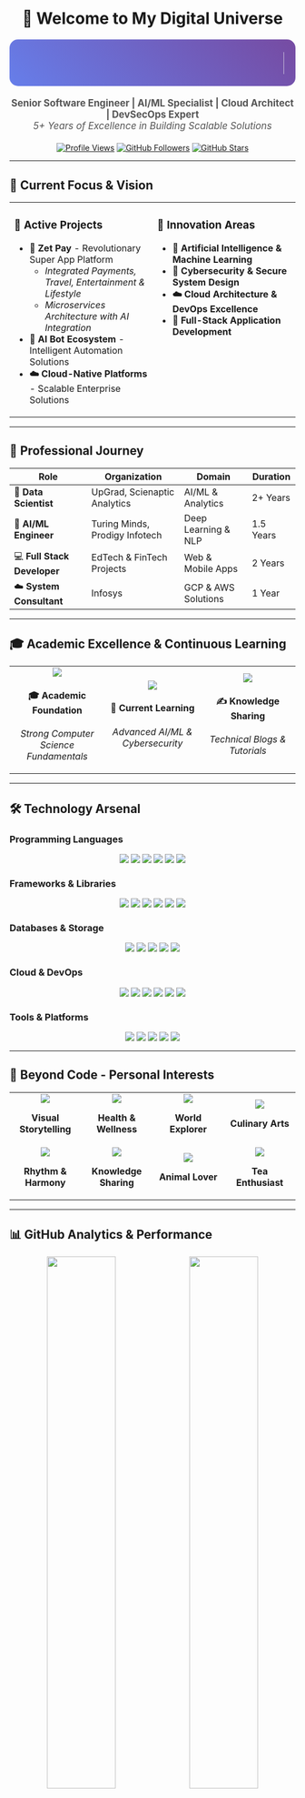 <div align="center">
  
# 👋 Welcome to My Digital Universe

<div style="background: linear-gradient(45deg, #667eea 0%, #764ba2 100%); padding: 20px; border-radius: 15px; margin: 20px 0;">
  <h1 style="color: white; font-size: 2.5em; margin: 0; text-shadow: 2px 2px 4px rgba(0,0,0,0.3);">
    <marquee behavior="scroll" direction="left" scrollamount="8" style="font-weight: bold;">
      🚀 MALLELA KRANTHI KIRAN - Full Stack Architect & AI Innovator 🚀
    </marquee>
  </h1>
</div>

<p style="font-size: 1.2em; color: #555; margin: 20px 0;">
  <strong>Senior Software Engineer | AI/ML Specialist | Cloud Architect | DevSecOps Expert</strong><br>
  <em>5+ Years of Excellence in Building Scalable Solutions</em>
</p>

[![Profile Views](https://komarev.com/ghpvc/?username=kranthi-kiran-mvk&label=Profile%20Views&color=667eea&style=for-the-badge)](https://github.com/kranthi-kiran-mvk)
[![GitHub Followers](https://img.shields.io/github/followers/kranthi-kiran-mvk?color=764ba2&style=for-the-badge&logo=github&label=Followers)](https://github.com/kranthi-kiran-mvk)
[![GitHub Stars](https://img.shields.io/github/stars/kranthi-kiran-mvk?style=for-the-badge&logo=github&color=667eea&label=Stars)](https://github.com/kranthi-kiran-mvk)

</div>

---

## 🎯 Current Focus & Vision

<table width="100%">
<tr>
<td width="50%" valign="top">

### 🚀 **Active Projects**
- **🏦 Zet Pay** - Revolutionary Super App Platform
  - *Integrated Payments, Travel, Entertainment & Lifestyle*
  - *Microservices Architecture with AI Integration*
- **🤖 AI Bot Ecosystem** - Intelligent Automation Solutions
- **☁️ Cloud-Native Platforms** - Scalable Enterprise Solutions

</td>
<td width="50%" valign="top">

### 🎯 **Innovation Areas**
- **🧠 Artificial Intelligence & Machine Learning**
- **🔐 Cybersecurity & Secure System Design**
- **☁️ Cloud Architecture & DevOps Excellence**
- **📱 Full-Stack Application Development**

</td>
</tr>
</table>

---

## 💼 Professional Journey

<div align="center">

| Role | Organization | Domain | Duration |
|------|-------------|---------|----------|
| 🔬 **Data Scientist** | UpGrad, Scienaptic Analytics | AI/ML & Analytics | 2+ Years |
| 🚀 **AI/ML Engineer** | Turing Minds, Prodigy Infotech | Deep Learning & NLP | 1.5 Years |
| 💻 **Full Stack Developer** | EdTech & FinTech Projects | Web & Mobile Apps | 2 Years |
| ☁️ **System Consultant** | Infosys | GCP & AWS Solutions | 1 Year |

</div>

---

## 🎓 Academic Excellence & Continuous Learning

<div align="center">
<table>
<tr>
<td align="center" width="33%">
<img src="https://img.shields.io/badge/Education-B.Tech%20Computer%20Science-blue?style=for-the-badge&logo=graduation-cap"/>
<h4>🎓 Academic Foundation</h4>
<p><em>Strong Computer Science Fundamentals</em></p>
</td>
<td align="center" width="33%">
<img src="https://img.shields.io/badge/Learning-AI%2FML%20%26%20Security-green?style=for-the-badge&logo=brain"/>
<h4>🧠 Current Learning</h4>
<p><em>Advanced AI/ML & Cybersecurity</em></p>
</td>
<td align="center" width="33%">
<img src="https://img.shields.io/badge/Content-Technical%20Writing-orange?style=for-the-badge&logo=medium"/>
<h4>✍️ Knowledge Sharing</h4>
<p><em>Technical Blogs & Tutorials</em></p>
</td>
</tr>
</table>
</div>

---

## 🛠️ Technology Arsenal

### **Programming Languages**
<div align="center">
<img src="https://img.shields.io/badge/Java-ED8B00?style=for-the-badge&logo=java&logoColor=white"/>
<img src="https://img.shields.io/badge/Python-3776AB?style=for-the-badge&logo=python&logoColor=white"/>
<img src="https://img.shields.io/badge/JavaScript-F7DF1E?style=for-the-badge&logo=javascript&logoColor=black"/>
<img src="https://img.shields.io/badge/C-00599C?style=for-the-badge&logo=c&logoColor=white"/>
<img src="https://img.shields.io/badge/HTML5-E34F26?style=for-the-badge&logo=html5&logoColor=white"/>
<img src="https://img.shields.io/badge/CSS3-1572B6?style=for-the-badge&logo=css3&logoColor=white"/>
</div>

### **Frameworks & Libraries**
<div align="center">
<img src="https://img.shields.io/badge/React-20232A?style=for-the-badge&logo=react&logoColor=61DAFB"/>
<img src="https://img.shields.io/badge/Node.js-43853D?style=for-the-badge&logo=node.js&logoColor=white"/>
<img src="https://img.shields.io/badge/Express.js-404D59?style=for-the-badge&logo=express&logoColor=white"/>
<img src="https://img.shields.io/badge/TensorFlow-FF6F00?style=for-the-badge&logo=tensorflow&logoColor=white"/>
<img src="https://img.shields.io/badge/PyTorch-EE4C2C?style=for-the-badge&logo=pytorch&logoColor=white"/>
<img src="https://img.shields.io/badge/Spring_Boot-6DB33F?style=for-the-badge&logo=spring-boot&logoColor=white"/>
</div>

### **Databases & Storage**
<div align="center">
<img src="https://img.shields.io/badge/MongoDB-4EA94B?style=for-the-badge&logo=mongodb&logoColor=white"/>
<img src="https://img.shields.io/badge/MySQL-005C84?style=for-the-badge&logo=mysql&logoColor=white"/>
<img src="https://img.shields.io/badge/PostgreSQL-316192?style=for-the-badge&logo=postgresql&logoColor=white"/>
<img src="https://img.shields.io/badge/Redis-DC382D?style=for-the-badge&logo=redis&logoColor=white"/>
<img src="https://img.shields.io/badge/Elasticsearch-005571?style=for-the-badge&logo=elasticsearch&logoColor=white"/>
</div>

### **Cloud & DevOps**
<div align="center">
<img src="https://img.shields.io/badge/Amazon_AWS-232F3E?style=for-the-badge&logo=amazon-aws&logoColor=white"/>
<img src="https://img.shields.io/badge/Google_Cloud-4285F4?style=for-the-badge&logo=google-cloud&logoColor=white"/>
<img src="https://img.shields.io/badge/Microsoft_Azure-0078D4?style=for-the-badge&logo=microsoft-azure&logoColor=white"/>
<img src="https://img.shields.io/badge/Docker-2496ED?style=for-the-badge&logo=docker&logoColor=white"/>
<img src="https://img.shields.io/badge/Kubernetes-326CE5?style=for-the-badge&logo=kubernetes&logoColor=white"/>
<img src="https://img.shields.io/badge/Jenkins-D24939?style=for-the-badge&logo=jenkins&logoColor=white"/>
</div>

### **Tools & Platforms**
<div align="center">
<img src="https://img.shields.io/badge/Git-F05032?style=for-the-badge&logo=git&logoColor=white"/>
<img src="https://img.shields.io/badge/GitHub_Actions-2088FF?style=for-the-badge&logo=github-actions&logoColor=white"/>
<img src="https://img.shields.io/badge/Linux-FCC624?style=for-the-badge&logo=linux&logoColor=black"/>
<img src="https://img.shields.io/badge/VS_Code-007ACC?style=for-the-badge&logo=visual-studio-code&logoColor=white"/>
<img src="https://img.shields.io/badge/Postman-FF6C37?style=for-the-badge&logo=postman&logoColor=white"/>
</div>

---

## 🌟 Beyond Code - Personal Interests

<div align="center">
<table>
<tr>
<td align="center" width="25%">
<img src="https://img.shields.io/badge/Photography-📸-blueviolet?style=for-the-badge"/>
<p><strong>Visual Storytelling</strong></p>
</td>
<td align="center" width="25%">
<img src="https://img.shields.io/badge/Fitness-💪-red?style=for-the-badge"/>
<p><strong>Health & Wellness</strong></p>
</td>
<td align="center" width="25%">
<img src="https://img.shields.io/badge/Travel-✈️-green?style=for-the-badge"/>
<p><strong>World Explorer</strong></p>
</td>
<td align="center" width="25%">
<img src="https://img.shields.io/badge/Cooking-🍳-orange?style=for-the-badge"/>
<p><strong>Culinary Arts</strong></p>
</td>
</tr>
<tr>
<td align="center" width="25%">
<img src="https://img.shields.io/badge/Music-🎵-purple?style=for-the-badge"/>
<p><strong>Rhythm & Harmony</strong></p>
</td>
<td align="center" width="25%">
<img src="https://img.shields.io/badge/Teaching-📚-blue?style=for-the-badge"/>
<p><strong>Knowledge Sharing</strong></p>
</td>
<td align="center" width="25%">
<img src="https://img.shields.io/badge/Pets-🐶-yellow?style=for-the-badge"/>
<p><strong>Animal Lover</strong></p>
</td>
<td align="center" width="25%">
<img src="https://img.shields.io/badge/Tea-☕-brown?style=for-the-badge"/>
<p><strong>Tea Enthusiast</strong></p>
</td>
</tr>
</table>
</div>

---

## 📊 GitHub Analytics & Performance

<div align="center">
<img width="49%" src="https://github-readme-stats.vercel.app/api?username=kranthi-kiran-mvk&show_icons=true&theme=tokyonight&hide_border=true&count_private=true&include_all_commits=true"/>
<img width="49%" src="https://github-readme-streak-stats.herokuapp.com/?user=kranthi-kiran-mvk&theme=tokyonight&hide_border=true"/>
</div>

<div align="center">
<img width="60%" src="https://github-readme-stats.vercel.app/api/top-langs/?username=kranthi-kiran-mvk&layout=compact&theme=tokyonight&hide_border=true&langs_count=10"/>
</div>

<div align="center">
<img src="https://github-profile-trophy.vercel.app/?username=kranthi-kiran-mvk&theme=tokyonight&no-frame=true&column=7"/>
</div>

---

## 🔗 Professional Network & Resources

<div align="center">
<table>
<tr>
<td align="center">
<a href="mailto:kranthi.mvk@gmail.com">
<img src="https://img.shields.io/badge/Gmail-D14836?style=for-the-badge&logo=gmail&logoColor=white"/>
</a><br/>
<strong>Email</strong>
</td>
<td align="center">
<a href="https://linkedin.com/in/kranthi-kiran">
<img src="https://img.shields.io/badge/LinkedIn-0077B5?style=for-the-badge&logo=linkedin&logoColor=white"/>
</a><br/>
<strong>Professional</strong>
</td>
<td align="center">
<a href="https://twitter.com/kranthimvk">
<img src="https://img.shields.io/badge/Twitter-1DA1F2?style=for-the-badge&logo=twitter&logoColor=white"/>
</a><br/>
<strong>Updates</strong>
</td>
<td align="center">
<a href="https://instagram.com/kranthi.mvks">
<img src="https://img.shields.io/badge/Instagram-E4405F?style=for-the-badge&logo=instagram&logoColor=white"/>
</a><br/>
<strong>Lifestyle</strong>
</td>
</tr>
</table>
</div>

---

## 📚 Quick Access Links

<div align="center">
<a href="#"><img src="https://img.shields.io/badge/🚀-My%20Projects-667eea?style=for-the-badge&logoColor=white"/></a>
<a href="#"><img src="https://img.shields.io/badge/📑-Resume-764ba2?style=for-the-badge&logoColor=white"/></a>
<a href="#"><img src="https://img.shields.io/badge/📝-Publications-667eea?style=for-the-badge&logoColor=white"/></a>
<a href="#"><img src="https://img.shields.io/badge/🎯-Portfolio-764ba2?style=for-the-badge&logoColor=white"/></a>
</div>

---

<div align="center">

### 💫 **"Code is Poetry, Innovation is Art"** 💫

<div style="background: linear-gradient(45deg, #667eea 0%, #764ba2 100%); padding: 15px; border-radius: 10px; margin: 20px 0;">
<p style="color: white; font-size: 1.1em; margin: 0;">
<strong>🌟 Always Learning • Always Building • Always Inspiring 🌟</strong><br/>
<em>Transforming Ideas into Digital Reality</em>
</p>
</div>

---

<p style="font-style: italic; color: #666;">
⚡ Powered by Passion & Innovation | Crafted with ❤️ by MVK | Keep Exploring the Infinite ✨
</p>

<img src="https://capsule-render.vercel.app/api?type=waving&color=gradient&height=100&section=footer"/>

</div>
